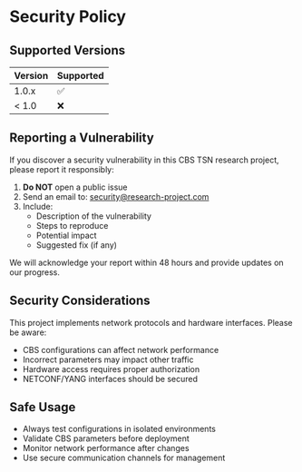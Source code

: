 # Security Policy

## Supported Versions

| Version | Supported          |
| ------- | ------------------ |
| 1.0.x   | :white_check_mark: |
| < 1.0   | :x:                |

## Reporting a Vulnerability

If you discover a security vulnerability in this CBS TSN research project, please report it responsibly:

1. **Do NOT** open a public issue
2. Send an email to: security@research-project.com
3. Include:
   - Description of the vulnerability
   - Steps to reproduce
   - Potential impact
   - Suggested fix (if any)

We will acknowledge your report within 48 hours and provide updates on our progress.

## Security Considerations

This project implements network protocols and hardware interfaces. Please be aware:

- CBS configurations can affect network performance
- Incorrect parameters may impact other traffic
- Hardware access requires proper authorization
- NETCONF/YANG interfaces should be secured

## Safe Usage

- Always test configurations in isolated environments
- Validate CBS parameters before deployment
- Monitor network performance after changes
- Use secure communication channels for management